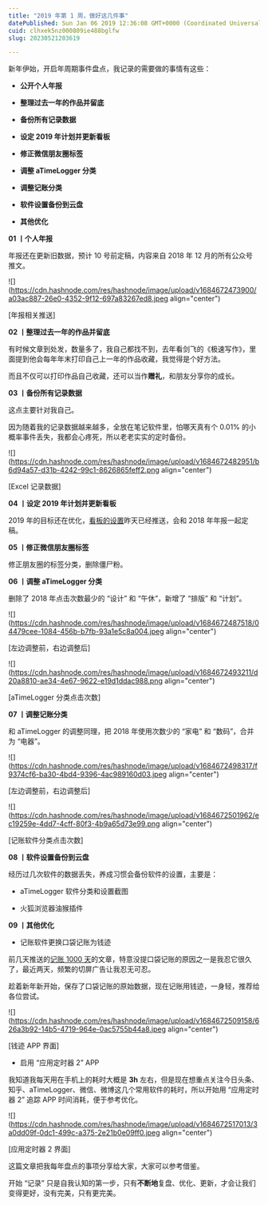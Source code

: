 ```yaml
---
title: "2019 年第 1 周，做好这几件事"
datePublished: Sun Jan 06 2019 12:36:08 GMT+0000 (Coordinated Universal Time)
cuid: clhxek5nz000809ie488bglfw
slug: 20230521203619

---
```


新年伊始，开启年周期事件盘点，我记录的需要做的事情有这些：

* **公开个人年报**
    
* **整理过去一年的作品并留底**
    
* **备份所有记录数据**
    
* **设定 2019 年计划并更新看板**
    
* **修正微信朋友圈标签**
    
* **调整 aTimeLogger 分类**
    
* **调整记账分类**
    
* **软件设置备份到云盘**
    
* **其他优化**
    

**01 丨个人年报**

年报还在更新旧数据，预计 10 号前定稿，内容来自 2018 年 12 月的所有公众号推文。

![](https://cdn.hashnode.com/res/hashnode/image/upload/v1684672473900/a03ac887-26e0-4352-9f12-697a83267ed8.jpeg align="center")

\[年报相关推送\]

**02 丨整理过去一年的作品并留底**

有时候文章到处发，数量多了，我自己都找不到，去年看剑飞的《极速写作》，里面提到他会每年年末打印自己上一年的作品收藏，我觉得是个好方法。

而且不仅可以打印作品自己收藏，还可以当作**赠礼**，和朋友分享你的成长。

**03 丨备份所有记录数据**

这点主要针对我自己。

因为随着我的记录数据越来越多，全放在笔记软件里，怕哪天真有个 0.01% 的小概率事件丢失，我都会心疼死，所以老老实实的定时备份。

![](https://cdn.hashnode.com/res/hashnode/image/upload/v1684672482951/b6d94a57-d31b-4242-99c1-8626865feff2.png align="center")

\[Excel 记录数据\]

**04 丨设定 2019 年计划并更新看板**

2019 年的目标还在优化，[看板的设置](http://mp.weixin.qq.com/s?__biz=MzI3MzU5MDA1OQ==&mid=2247484827&idx=1&sn=fbf85e32ac34e981f3aad83a7c58cfb3&chksm=eb21b7dfdc563ec989b4563a0359db801d90965d49f3d9388cb88fe85d15bee8eb80f3c8d1fc&scene=21#wechat_redirect)昨天已经推送，会和 2018 年年报一起定稿。

**05 丨修正微信朋友圈标签**

修正朋友圈的标签分类，删除僵尸粉。

**06 丨调整 aTimeLogger 分类**

删除了 2018 年点击次数最少的 “设计” 和 “午休”，新增了 “排版” 和 “计划”。

![](https://cdn.hashnode.com/res/hashnode/image/upload/v1684672487518/04479cee-1084-456b-b7fb-93a1e5c8a004.jpeg align="center")

\[左边调整前，右边调整后\]

![](https://cdn.hashnode.com/res/hashnode/image/upload/v1684672493211/d20a8810-ae34-4e67-9622-e19d1ddac988.png align="center")

\[aTimeLogger 分类点击次数\]

**07 丨调整记账分类**

和 aTimeLogger 的调整同理，把 2018 年使用次数少的 “家电” 和 “数码”，合并为 “电器”。

![](https://cdn.hashnode.com/res/hashnode/image/upload/v1684672498317/f9374cf6-ba30-4bd4-9396-4ac989160d03.jpeg align="center")

\[左边调整前，右边调整后\]

![](https://cdn.hashnode.com/res/hashnode/image/upload/v1684672501962/ec19259e-4dd7-4cff-80f3-4b9a65d73e99.png align="center")

\[记账软件分类点击次数\]

**08 丨软件设置备份到云盘**

经历过几次软件的数据丢失，养成习惯会备份软件的设置，主要是：

* aTimeLogger 软件分类和设置截图
    
* 火狐浏览器油猴插件
    

**09 丨其他优化**

* 记账软件更换口袋记账为钱迹
    

前几天推送的[记账 1000 天](https://mp.weixin.qq.com/s?__biz=MjM5MzA3MjI2NQ==&mid=2650620494&idx=2&sn=ff678367cb921d55f00e60946f656aec&scene=21#wechat_redirect)的文章，特意没提口袋记账的原因之一是我忍它很久了，最近两天，频繁的切屏广告让我忍无可忍。

趁着新年新开始，保存了口袋记账的原始数据，现在记账用钱迹，一身轻，推荐给各位尝试。

![](https://cdn.hashnode.com/res/hashnode/image/upload/v1684672509158/626a3b92-14b5-4719-964e-0ac5755b44a8.jpeg align="center")

\[钱迹 APP 界面\]

* 启用 “应用定时器 2” APP
    

我知道我每天用在手机上的耗时大概是 **3h** 左右，但是现在想重点关注今日头条、知乎、aTimeLogger、微信、微博这几个常用软件的耗时，所以开始用 “应用定时器 2” 追踪 APP 时间消耗，便于参考优化。

![](https://cdn.hashnode.com/res/hashnode/image/upload/v1684672517013/3a0dd09f-0dc1-499c-a375-2e21b0e09ff0.jpeg align="center")

\[应用定时器 2 界面\]

这篇文章把我每年盘点的事项分享给大家，大家可以参考借鉴。

开始 “记录” 只是自我认知的第一步，只有**不断地**复盘、优化、更新，才会让我们变得更好，没有完美，只有更完美。